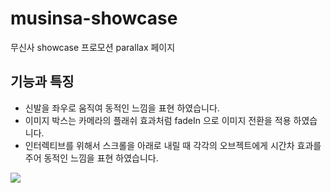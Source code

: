 # musinsa-showcase
무신사 showcase 프로모션 parallax 페이지

## 기능과 특징
- 신발을 좌우로 움직여 동적인 느낌을 표현 하였습니다.
- 이미지 박스는 카메라의 플래쉬 효과처럼 fadeIn 으로 이미지 전환을 적용 하였습니다.
- 인터렉티브를 위해서 스크롤을 아래로 내릴 때 각각의 오브젝트에게 시간차 효과를 주어 동적인 느낌을 표현 하였습니다.


![](https://i.imgur.com/F6CDx0e.jpg)

